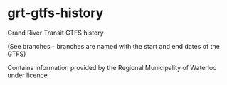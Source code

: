 # grt-gtfs-history
Grand River Transit GTFS history

(See branches - branches are named with the start and end dates of the GTFS)

Contains information provided by the Regional Municipality of Waterloo under licence
